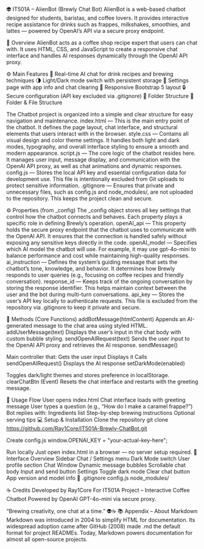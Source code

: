 👽 IT501A – AlienBot (Brewly Chat Bot)
AlienBot is a web-based chatbot designed for students, baristas, and coffee lovers.
It provides interactive recipe assistance for drinks such as frappes, milkshakes, smoothies, and lattes — powered by OpenAI’s API via a secure proxy endpoint.

🧠 Overview
AlienBot acts as a coffee shop recipe expert that users can chat with.
It uses HTML, CSS, and JavaScript to create a responsive chat interface and handles AI responses dynamically through the OpenAI API proxy.

⚙️ Main Features
💬 Real-time AI chat for drink recipes and brewing techniques
🌗 Light/Dark mode switch with persistent storage
🧾 Settings page with app info and chat clearing
📱 Responsive Bootstrap 5 layout
🔒 Secure configuration (API key excluded via .gitignore)
🧩 Folder Structure
🧩 Folder & File Structure

The Chatbot project is organized into a simple and clear structure for easy navigation and maintenance.
index.html — This is the main entry point of the chatbot. It defines the page layout, chat interface, and structural elements that users interact with in the browser.
style.css — Contains all visual design and color theme settings. It handles both light and dark modes, typography, and overall interface styling to ensure a smooth and modern appearance.
script.js — The core logic of the chatbot resides here. It manages user input, message display, and communication with the OpenAI API proxy, as well as chat animations and dynamic responses.
config.js — Stores the local API key and essential configuration data for development use. This file is intentionally excluded from Git uploads to protect sensitive information.
.gitignore — Ensures that private and unnecessary files, such as config.js and node_modules/, are not uploaded to the repository. This keeps the project clean and secure.

⚙️ Properties (from _config)
The _config object stores all key settings that control how the chatbot connects and behaves. Each property plays a specific role in defining Brewly’s operation.
openAI_api — This property holds the secure proxy endpoint that the chatbot uses to communicate with the OpenAI API. It ensures that the connection is handled safely without exposing any sensitive keys directly in the code.
openAI_model — Specifies which AI model the chatbot will use. For example, it may use gpt-4o-mini to balance performance and cost while maintaining high-quality responses.
ai_instruction — Defines the system’s guiding message that sets the chatbot’s tone, knowledge, and behavior. It determines how Brewly responds to user queries (e.g., focusing on coffee recipes and friendly conversation).
response_id — Keeps track of the ongoing conversation by storing the response identifier. This helps maintain context between the user and the bot during multi-turn conversations.
api_key — Stores the user’s API key locally to authenticate requests. This file is excluded from the repository via .gitignore to keep it private and secure.

🧠 Methods (Core Functions)
addBotMessage(htmlContent)
Appends an AI-generated message to the chat area using styled HTML.
addUserMessage(text)
Displays the user’s input in the chat body with custom bubble styling.
sendOpenAIRequest(text)
Sends the user input to the OpenAI API proxy and retrieves the AI response.
sendMessage()

Main controller that:
Gets the user input
Displays it
Calls sendOpenAIRequest()
Displays the AI response
setDarkMode(enabled)

Toggles dark/light themes and stores preference in localStorage.
clearChatBtn (Event)
Resets the chat interface and restarts with the greeting message.

🧩 Usage Flow
User opens index.html
Chat interface loads with greeting message
User types a question (e.g., “How do I make a caramel frappe?”)
Bot replies with:
Ingredients list
Step-by-step brewing instructions
Optional serving tips
💻 Setup & Installation
Clone the repository
git clone https://github.com/Ray1Core/IT501A-Brewly-ChatBot.git

Create config.js
window.OPENAI_KEY = "your-actual-key-here";

Run locally
Just open index.html in a browser — no server setup required.
🎨 Interface Overview
Sidebar
Chat / Settings menu
Dark Mode switch
User profile section
Chat Window
Dynamic message bubbles
Scrollable chat body
Input and send button
Settings
Toggle dark mode
Clear chat button
App version and model info
🧾 .gitignore
config.js
node_modules/

☕ Credits
Developed by Ray1Core
For IT501A Project – Interactive Coffee Chatbot
Powered by OpenAI GPT-4o-mini via secure proxy.

“Brewing creativity, one chat at a time.” 👽☕
📚 Appendix – About Markdown
Markdown was introduced in 2004 to simplify HTML for documentation.
Its widespread adoption came after GitHub (2008) made .md the default format for project READMEs.
Today, Markdown powers documentation for almost all open-source projects.
